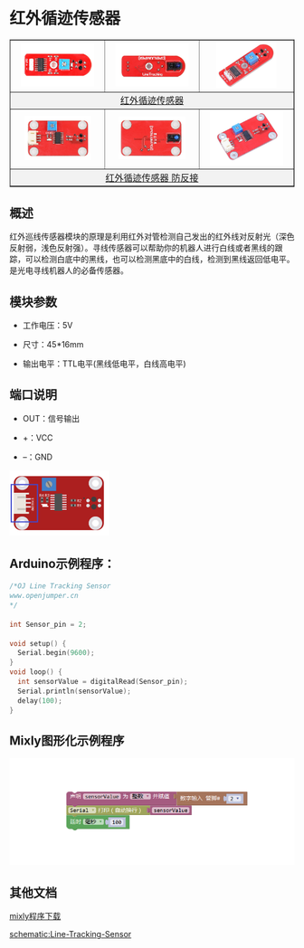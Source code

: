 # 红外循迹传感器

<table border="1">

<tr>
  <td align="center"><img src="../img/OJFF05/01.jpg" width=85% /></td>
  <td align="center"><img src="../img/OJFF05/02.jpg" width=85% /></td>
  <td align="center"><img src="../img/OJFF05/03.jpg" width=70% /></td>
</tr>
<tr>
  <td style="background-color:rgb(232,232,232,0.5) "colspan="3" align="center"><a href="https://item.taobao.com/item.htm?id=537862408479"> <font style="font-size:16px">红外循迹传感器</font></a> </td>
</tr>

<tr>
  <td align="center"><img src="../img/OJFF05/04.jpg" width=78% /></td>
  <td align="center"><img src="../img/OJFF05/05.jpg" width=78% /></td>
  <td align="center"><img src="../img/OJFF05/06.jpg" width=85% /></td>
</tr>
<tr>
  <td style="background-color:rgb(232,232,232,0.5)" colspan="3" align="center"><a href="https://item.taobao.com/item.htm?id=591606480985"><font style="font-size:16px">红外循迹传感器 防反接</font></a></td>
</tr>
</table>

## 概述

红外巡线传感器模块的原理是利用红外对管检测自己发出的红外线对反射光（深色反射弱，浅色反射强）。寻线传感器可以帮助你的机器人进行白线或者黑线的跟踪，可以检测白底中的黑线，也可以检测黑底中的白线，检测到黑线返回低电平。是光电寻线机器人的必备传感器。　　


## 模块参数

+ 工作电压：5V  

+ 尺寸：45*16mm  

+ 输出电平：TTL电平(黑线低电平，白线高电平)  

## 端口说明

+ OUT：信号输出

+ +：VCC

+ –：GND
  
<img src="../img/OJFF05/07.png" width=35%  />  

## Arduino示例程序：

```C++
/*OJ Line Tracking Sensor
www.openjumper.cn
*/

int Sensor_pin = 2;

void setup() {
  Serial.begin(9600);
}
void loop() {
  int sensorValue = digitalRead(Sensor_pin);
  Serial.println(sensorValue);
  delay(100);
}
```

## Mixly图形化示例程序 

<img src="../img/OJFF05/08.png" />  

## 其他文档

[mixly程序下载](http://download.openjumper.cn/mixly/line-tracking.mix)

[schematic:Line-Tracking-Sensor](http://openjumper.cn/wp-content/uploads/2012/08/Line-Tracking-Sensor.pdf)
